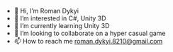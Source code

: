 - 👋 Hi, I’m Roman Dykyi
- 👀 I’m interested in C#, Unity 3D
- 🌱 I’m currently learning Unity 3D
- 💞️ I’m looking to collaborate on a hyper casual game
- 📫 How to reach me roman.dykyi.8210@gmail.com

<!---
romandykyi/romandykyi is a ✨ special ✨ repository because its `README.md` (this file) appears on your GitHub profile.
You can click the Preview link to take a look at your changes.
--->
